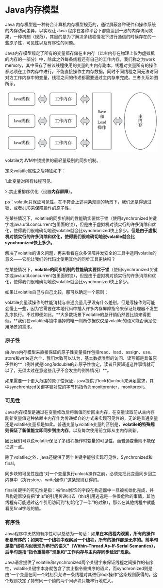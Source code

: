 # Java内存模型

Java 内存模型是一种符合计算机内存模型规范的，通过屏蔽各种硬件和操作系统的内存访问差异，以实现让 Java 程序在各种平台下都能达到一致的内存访问效果，一种机制（规范），其目的是为了解决多线程情况下进行通信的时候存在的一些原子性，可见性以及有序性的问题。

Java内存模型规定了所有的变量都存储在主内存（此主内存在物理上仅为虚拟机的内存的一部分）中，除此之外每条线程还有自己的工作内存，我们称之为work memory，其中保存了被该线程使用的变量的主内存副本。线程对变量所有的操作都必须在工作内存中进行，不能直接操作主内存数据，同时不同线程之间无法访问对方工作内存中的变量，线程之间的传递都需要通过主内存来完成。三者关系如图所示。

![](<../.gitbook/assets/image (11).png>)

volatile为JVM中锁提供的最轻量级别的同步机制。

定义volatile属性之后特征如下：

1.此变量对所有线程可见。

2.禁止重排序优化（设置**内存屏障**）。

ps：volatile只保证可见性，在不符合上述两条规则的场景下，我们还是得通过锁，或者JUC来保障操作的原子性。

在某些情况下，volatile的同步机制的性能确实要优于锁（使用synchronized关键字或java.util.concurrent包里面的锁），但是由于虚拟机对锁实行的许多消除和优化，使得我们很难确切地说volatile就会比synchronized快上多少。**但是由于虚拟机对锁实行的许多消除和优化，使得我们很难确切地说volatile就会比synchronized快上多少。**

解决了volatile的语义问题，再来看看在众多保障并发安全的工具中选用volatile的意义——它能让我们的代码比使用其他的同步工具更快吗？

在某些情况下，**volatile的同步机制的性能确实要优于锁**（使用synchronized关键字或java.util.concurrent包里面的锁），但是由于虚拟机对锁实行的许多消除和优化，使得我们很难确切地说volatile就会比synchronized快上多少。

如果让volatile自己与自己比较，那可以确定一个原则：

volatile变量读操作的性能消耗与普通变量几乎没有什么差别，但是写操作则可能会慢上一些，因为它需要在本地代码中插入许多内存屏障指令来保证处理器不发生乱序执行。不过即便如此，**大多数场景下volatile的总开销仍然要比锁来得更低。**我们在volatile与锁中选择的唯一判断依据仅仅是volatile的语义能否满足使用场景的需求。

### 原子性

由Java内存模型来直接保证的原子性变量操作包括read、load、assign、use、store和write这六个，我们大致可以认为，基本数据类型的访问、读写都是具备原子性的**（例外就是long和double的非原子性协定，读者只要知道这件事情就可以了，无须太过在意这些几乎不会发生的例外情况）**。

如果需要一个更大范围的原子性保证，java提供了lock和unlock来满足需求，其中synchronized关键字锁对应的字节码指令为monitorenter，monitorexit。

### 可见性

Java内存模型是通过在变量修改后将新值同步回主内存，在变量读取前从主内存刷新变量值这种依赖主内存作为传递媒介的方式来实现可见性的，无论是普通变量还是volatile变量都是如此。普通变量与volatile变量的区别是，**volatile的特殊规则保证了新值能立即同步到主内存**，以及每次使用前立即从主内存刷新。

因此我们可以说volatile保证了多线程操作时变量的可见性，而普通变量则不能保证这一点。

除了volatile之外，java还提供了两个关键字能够实现可见性，Synchronized和final。

同步块的可见性是由“对一个变量执行unlock操作之前，必须先把此变量同步回主内存中（执行store、write操作）”这条规则获得的。

final关键字的可见性是指：被final修饰的字段在构造器中一旦被初始化完成，并且构造器没有把“this”的引用传递出去（this引用逃逸是一件很危险的事情，其他线程有可能通过这个引用访问到“初始化了一半”的对象），那么在其他线程中就能看见final字段的值。

### 有序性

Java程序中天然的有序性可以总结为一句话：如**果在本线程内观察，所有的操作都是有序的；如果在一个线程中观察另一个线程，所有的操作都是无序的。**前半句是指“线程内似表现为串行的语义”（Within-Thread As-If-Serial Semantics），后半句**是指“指令重排序”现象和“工作内存与主内存同步延迟”现象。**

Java语言提供了volatile和synchronized两个关键字来保证线程之间操作的有序性，volatile关键字本身就包含了禁止指令重排序的语义，而synchronized则是由“一个变量在同一个时刻只允许一条线程对其进行lock操作”这条规则获得的，这个规则决定了持有同一个锁的两个同步块只能串行地进入。
